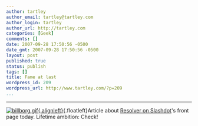 ```yaml
---
author: tartley
author_email: tartley@tartley.com
author_login: tartley
author_url: http://tartley.com
categories: [Geek]
comments: []
date: 2007-09-28 17:50:56 -0500
date_gmt: 2007-09-28 17:50:56 -0500
layout: post
published: true
status: publish
tags: []
title: Fame at last
wordpress_id: 209
wordpress_url: http://www.tartley.com/?p=209
...
```

---

[![billborg.gif](http://www.tartley.com/wp-content/uploads/2007/09/billborg.gif){.alignleft}](http://slashdot.org/articles/07/09/28/1518246.shtml "billborg.gif"){.floatleft}Article
about [Resolver on
Slashdot](http://slashdot.org/articles/07/09/28/1518246.shtml)'s front
page today. Lifetime ambition: Check!
